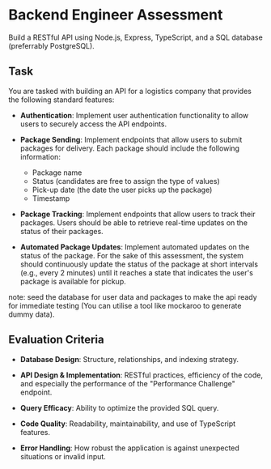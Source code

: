 # Backend Engineer Assessment

Build a RESTful API using Node.js, Express, TypeScript, and a SQL database (preferrably PostgreSQL).

## Task
You are tasked with building an API for a logistics company that provides the following standard features:

- **Authentication**: Implement user authentication functionality to allow users to securely access the API endpoints.

- **Package Sending**: Implement endpoints that allow users to submit packages for delivery. Each package should include the following information:
  - Package name
  - Status (candidates are free to assign the type of values)
  - Pick-up date (the date the user picks up the package)
  - Timestamp

- **Package Tracking**: Implement endpoints that allow users to track their packages. Users should be able to retrieve real-time updates on the status of their packages.

- **Automated Package Updates**: Implement automated updates on the status of the package. For the sake of this assessment, the system should continuously update the status of the package at short intervals (e.g., every 2 minutes) until it reaches a state that indicates the user's package is available for pickup.

note: seed the database for user data and packages to make the api ready for immediate testing (You can utilise a tool like mockaroo to generate dummy data).


## Evaluation Criteria
- **Database Design**: Structure, relationships, and indexing strategy.

- **API Design & Implementation**: RESTful practices, efficiency of the code, and especially the performance of the "Performance Challenge" endpoint.

- **Query Efficacy**: Ability to optimize the provided SQL query.

- **Code Quality**: Readability, maintainability, and use of TypeScript features.

- **Error Handling**: How robust the application is against unexpected situations or invalid input.
